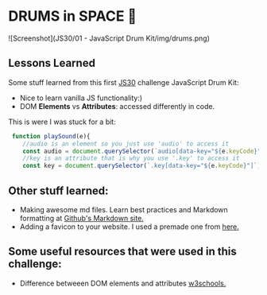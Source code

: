  # DRUMS in SPACE :rocket:

![Screenshot](JS30/01 - JavaScript Drum Kit/img/drums.png)

## Lessons Learned

Some stuff learned from this first [JS30](https://javascript30.com/) challenge JavaScript Drum Kit:

* Nice to learn vanilla JS functionality:)
* DOM **Elements** vs **Attributes**: accessed differently in code. 

This is were I was stuck for a bit:

```javascript
 function playSound(e){
    //audio is an element so you just use 'audio' to access it
    const audio = document.querySelector(`audio[data-key="${e.keyCode}"]`);
    //key is an attribute that is why you use '.key' to access it 
    const key = document.querySelector(`.key[data-key="${e.keyCode}"]`);   
```
 
## Other stuff learned:

* Making awesome md files. Learn best practices and Markdown formatting at [Github's Markdown site.](https://guides.github.com/features/mastering-markdown/)
* Adding a favicon to your website. I used a premade one from [here.](https://www.favicon-generator.org/)

## Some useful resources that were used in this challenge:

* Difference betweeen DOM elements and attributes [w3schools.](https://www.w3schools.com/xml/xml_dtd_el_vs_attr.asp)
